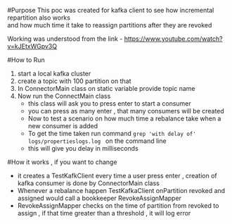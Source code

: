 #Purpose 
This poc was created for kafka client to see how incremental repartition also works  
and how much time it take to reassign partitions after they are revoked 

Working was understood from the link - https://www.youtube.com/watch?v=kJEtxWGpv3Q
  
#How to Run 
1. start a local kafka cluster
2. create a topic with 100 partition on that 
3. In ConnectorMain class on static variable provide topic name 
4. Now run the ConnectMain class 
	- this class will ask you to press enter to start a consumer 
	- you can press as many enter , that many consumers will be created 
	- Now to test a scenario on how much time a rebalance take when a new consumer is added
	- To get the time taken run command ``grep 'with delay of' logs/propertieslogs.log `` on the command line
	- this will give you delay in milliseconds   
	
	
	
#How it works , if you want to change

- it creates a TestKafkClient every time a user press enter , creation of kafka consumer is done by ConnectorMain class 
- Whenever a rebalance happen TestKafkaClient onPartition revoked and assigned  would call a bookkeeper RevokeAssignMapper
- RevokeAssignMapper checks on the time of partition from revoked to assign , if that time greater than a threshold <configurable from ConnectorMain> , it will log error 
